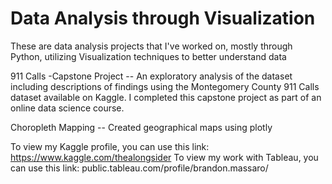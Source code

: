 # Data Analysis through Visualization
These are data analysis projects that I've worked on, mostly through Python, utilizing Visualization techniques to better understand data

911 Calls -Capstone Project -- An exploratory analysis of the dataset including descriptions of findings using the Montegomery County 911 Calls dataset available on Kaggle. I completed this capstone project as part of an online data science course.

Choropleth Mapping -- Created geographical maps using plotly

To view my Kaggle profile, you can use this link: https://www.kaggle.com/thealongsider
To view my work with Tableau, you can use this link: public.tableau.com/profile/brandon.massaro/

